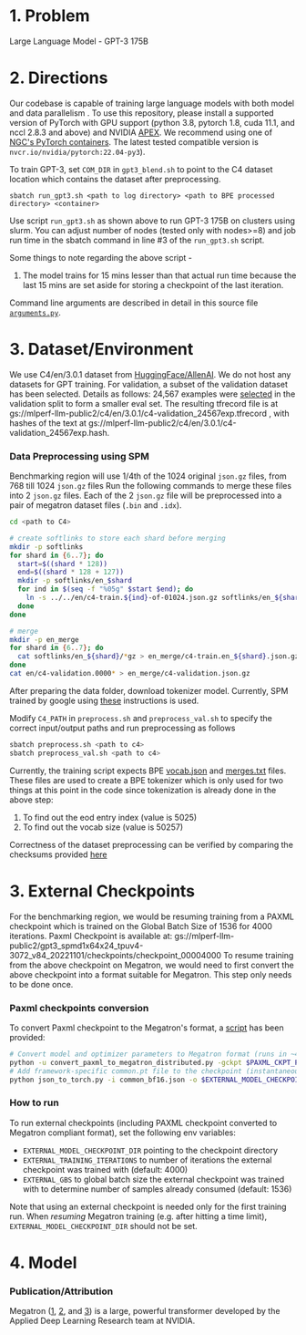 # 1. Problem 
Large Language Model - GPT-3 175B
# 2. Directions

Our codebase is capable of training large language models with both model and data parallelism
.
To use this repository, please install a supported version of PyTorch with GPU support (python 3.8, pytorch 1.8, cuda 11.1, and nccl 2.8.3 and above) and NVIDIA [APEX](https://github.com/NVIDIA/apex#quick-start). We recommend using one of [NGC's PyTorch containers](https://ngc.nvidia.com/catalog/containers/nvidia:pytorch). The latest tested compatible version is `nvcr.io/nvidia/pytorch:22.04-py3`).

To train GPT-3, set `COM_DIR` in `gpt3_blend.sh` to point to the C4 dataset location which contains the dataset after preprocessing.

```
sbatch run_gpt3.sh <path to log directory> <path to BPE processed directory> <container>
```

Use script `run_gpt3.sh` as shown above to run GPT-3 175B on clusters using slurm. You can adjust number of nodes (tested only with nodes>=8) and job run time in the sbatch command in line #3 of the `run_gpt3.sh` script.

Some things to note regarding the above script -
1. The model trains for 15 mins lesser than that actual run time because the last 15 mins are set aside for storing a checkpoint of the last iteration.

Command line arguments are described in detail in this source file [`arguments.py`](./megatron/arguments.py).


# 3. Dataset/Environment
We use C4/en/3.0.1 dataset from [HuggingFace/AllenAI](https://huggingface.co/datasets/allenai/c4).
We do not host any datasets for GPT training.
For validation, a subset of the validation dataset has been selected. Details as follows:
24,567 examples were [selected](https://github.com/sgpyc/training/blob/paxml-llm-draft/large_language_model/paxml/utils/select_example.md) in the validation split to form a smaller eval set. The resulting tfrecord file is at gs://mlperf-llm-public2/c4/en/3.0.1/c4-validation_24567exp.tfrecord , with hashes of the text at gs://mlperf-llm-public2/c4/en/3.0.1/c4-validation_24567exp.hash.

### Data Preprocessing using SPM
Benchmarking region will use 1/4th of the 1024 original `json.gz` files, from 768 till 1024 `json.gz` files
Run the following commands to merge these files into 2 `json.gz` files. Each of the 2 `json.gz` file will be preprocessed into a pair of megatron dataset files (`.bin` and `.idx`).

```bash
cd <path to C4>

# create softlinks to store each shard before merging
mkdir -p softlinks
for shard in {6..7}; do
  start=$((shard * 128))
  end=$((shard * 128 + 127))
  mkdir -p softlinks/en_$shard
  for ind in $(seq -f "%05g" $start $end); do
    ln -s ../../en/c4-train.${ind}-of-01024.json.gz softlinks/en_${shard}/c4-train.${ind}-of-01024.json.gz
  done
done

# merge
mkdir -p en_merge
for shard in {6..7}; do
  cat softlinks/en_${shard}/*gz > en_merge/c4-train.en_${shard}.json.gz 
done
cat en/c4-validation.0000* > en_merge/c4-validation.json.gz
```

After preparing the data folder, download tokenizer model.
Currently, SPM trained by google using [these](https://github.com/sgpyc/training/blob/paxml-llm-draft/large_language_model/paxml/utils/generate_spm.md) instructions is used.

Modify `C4_PATH` in `preprocess.sh` and `preprocess_val.sh` to specify
the correct input/output paths and run preprocessing as follows
```bash
sbatch preprocess.sh <path to c4>
sbatch preprocess_val.sh <path to c4>
```

Currently, the training script expects BPE [vocab.json](https://huggingface.co/gpt2/resolve/main/vocab.json) and [merges.txt](https://huggingface.co/gpt2/resolve/main/merges.txt) files. These files are used to create a BPE tokenizer which is only used for two things at this point in the code since tokenization is already done in the above step:

1. To find out the eod entry index (value is 5025)
2. To find out the vocab size (value is 50257)

Correctness of the dataset preprocessing can be verified by comparing the checksums provided [here](./checksums/dataset_checksum.log)

# 3. External Checkpoints

For the benchmarking region, we would be resuming training from a PAXML checkpoint which is trained on the Global Batch Size of 1536 for 4000 iterations.
Paxml Checkpoint is available at: gs://mlperf-llm-public2/gpt3_spmd1x64x24_tpuv4-3072_v84_20221101/checkpoints/checkpoint_00004000
To resume training from the above checkpoint on Megatron, we would need to first convert the above checkpoint into a format suitable for Megatron.
This step only needs to be done once.

### Paxml checkpoints conversion
To convert Paxml checkpoint to the Megatron's format, a [script](scripts/convert_paxml_to_megatron_distributed.py) has been provided:
```bash
# Convert model and optimizer parameters to Megatron format (runs in ~40 minutes on DGXA100, requires 1TB of CPU memory):
python -u convert_paxml_to_megatron_distributed.py -gckpt $PAXML_CKPT_PATH -o $EXTERNAL_MODEL_CHECKPOINT_DIR --dtype bf16  # or `--dtype fp32` for FP32 checkpoint
# Add framework-specific common.pt file to the checkpoint (instantaneous):
python json_to_torch.py -i common_bf16.json -o $EXTERNAL_MODEL_CHECKPOINT_DIR/common.pt  # or `-i common_fp32.json` for FP32 checkpoint
```

### How to run
To run external checkpoints (including PAXML checkpoint converted to Megatron compliant format), set the following env variables:
- `EXTERNAL_MODEL_CHECKPOINT_DIR` pointing to the checkpoint directory
- `EXTERNAL_TRAINING_ITERATIONS` to number of iterations the external checkpoint was trained with (default: 4000)
- `EXTERNAL_GBS` to global batch size the external checkpoint was trained with to determine number of samples already consumed (default: 1536)

Note that using an external checkpoint is needed only for the first training run. When _resuming_ Megatron training (e.g. after hitting a time limit), `EXTERNAL_MODEL_CHECKPOINT_DIR` should not be set.

# 4. Model
### Publication/Attribution
Megatron ([1](https://arxiv.org/pdf/1909.08053.pdf), [2](https://arxiv.org/pdf/2104.04473.pdf), and [3](https://arxiv.org/pdf/2205.05198.pdf)) is a large, powerful transformer developed by the Applied Deep Learning Research team at NVIDIA.
